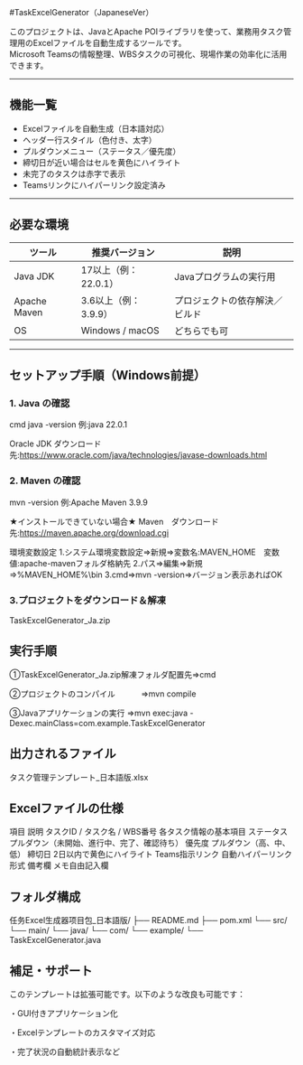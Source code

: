 #TaskExcelGenerator（JapaneseVer）

このプロジェクトは、JavaとApache POIライブラリを使って、業務用タスク管理用のExcelファイルを自動生成するツールです。  
Microsoft Teamsの情報整理、WBSタスクの可視化、現場作業の効率化に活用できます。

---

## 機能一覧

- Excelファイルを自動生成（日本語対応）
- ヘッダー行スタイル（色付き、太字）
- プルダウンメニュー（ステータス／優先度）
- 締切日が近い場合はセルを黄色にハイライト
- 未完了のタスクは赤字で表示
- Teamsリンクにハイパーリンク設定済み

---

## 必要な環境

| ツール       | 推奨バージョン           | 説明                   
|--------------|--------------------------|--------------------------
| Java JDK     | 17以上（例：22.0.1）     | Javaプログラムの実行用 
| Apache Maven | 3.6以上（例：3.9.9）     | プロジェクトの依存解決／ビルド 
| OS           | Windows / macOS          | どちらでも可 

---

## セットアップ手順（Windows前提）

### 1. Java の確認
cmd java -version
例:java 22.0.1

Oracle JDK ダウンロード先:https://www.oracle.com/java/technologies/javase-downloads.html

### 2. Maven の確認
mvn -version
例:Apache Maven 3.9.9

★インストールできていない場合★
Maven　ダウンロード先:https://maven.apache.org/download.cgi

環境変数設定
1.システム環境変数設定⇒新規⇒変数名:MAVEN_HOME　変数値:apache-mavenフォルダ格納先
2.パス⇒編集⇒新規⇒%MAVEN_HOME%\bin
3.cmd⇒mvn -version⇒バージョン表示あればOK

### 3.プロジェクトをダウンロード＆解凍
TaskExcelGenerator_Ja.zip


## 実行手順
①TaskExcelGenerator_Ja.zip解凍フォルダ配置先⇒cmd

②プロジェクトのコンパイル　　　 ⇒mvn compile

③Javaアプリケーションの実行     ⇒mvn exec:java -Dexec.mainClass=com.example.TaskExcelGenerator

## 出力されるファイル
タスク管理テンプレート_日本語版.xlsx

## Excelファイルの仕様
項目	                         説明
タスクID / タスク名 / WBS番号	各タスク情報の基本項目
ステータス	                プルダウン（未開始、進行中、完了、確認待ち）
優先度	                        プルダウン（高、中、低）
締切日	                        2日以内で黄色にハイライト
Teams指示リンク	                自動ハイパーリンク形式
備考欄	                        メモ自由記入欄

## フォルダ構成
任务Excel生成器项目包_日本語版/
├── README.md
├── pom.xml
└── src/
    └── main/
        └── java/
            └── com/
                └── example/
                    └── TaskExcelGenerator.java

## 補足・サポート
このテンプレートは拡張可能です。以下のような改良も可能です：

・GUI付きアプリケーション化

・Excelテンプレートのカスタマイズ対応

・完了状況の自動統計表示など


